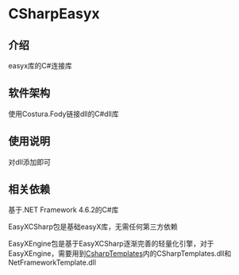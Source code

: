 # CSharpEasyx

## 介绍
easyx库的C#连接库

## 软件架构
使用Costura.Fody链接dll的C#dll库

## 使用说明
对dll添加即可

## 相关依赖
基于.NET Framework 4.6.2的C#库

EasyXCSharp包是基础easyX库，无需任何第三方依赖

EasyXEngine包是基于EasyXCSharp逐渐完善的轻量化引擎，对于EasyXEngine，需要用到[CsharpTemplates](https://github.com/ChengSmall/CsharpTemplates )内的CSharpTemplates.dll和NetFrameworkTemplate.dll
